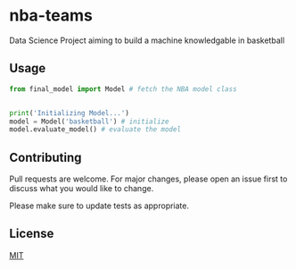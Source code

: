 # nba-teams
Data Science Project aiming to build a machine knowledgable in basketball

## Usage

```python
from final_model import Model # fetch the NBA model class


print('Initializing Model...')
model = Model('basketball') # initialize
model.evaluate_model() # evaluate the model
```

## Contributing
Pull requests are welcome. For major changes, please open an issue first to discuss what you would like to change.

Please make sure to update tests as appropriate.

## License
[MIT](https://choosealicense.com/licenses/mit/)